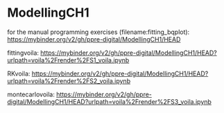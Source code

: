 # ModellingCH1
for the manual programming exercises (filename:fitting_bqplot): https://mybinder.org/v2/gh/ppre-digital/ModellingCH1/HEAD

fittingvoila: https://mybinder.org/v2/gh/ppre-digital/ModellingCH1/HEAD?urlpath=voila%2Frender%2FS1_voila.ipynb

RKvoila: https://mybinder.org/v2/gh/ppre-digital/ModellingCH1/HEAD?urlpath=voila%2Frender%2FS2_voila.ipynb

montecarlovoila: https://mybinder.org/v2/gh/ppre-digital/ModellingCH1/HEAD?urlpath=voila%2Frender%2FS3_voila.ipynb

